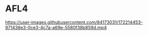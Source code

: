 # AFL4

https://user-images.githubusercontent.com/84173031/172214453-971438e3-0ce3-4c7a-a69e-5580f38b859d.mp4

